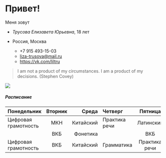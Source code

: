 # Привет! #

Меня зовут

* _Трусова Елизавета Юрьевна_, 18 лет

* Россия, Москва 
    * +7 915 493-15-03 
    * liza-trusova@mail.ru
     * <https://vk.com/liltru> 
>I am not a product of my circumstances. I am a product of my decisions. (Stephen Covey)

![](https://proxy12.online.ua/photo/r3-7ff6e98fc0/755555_640.jpg)

##### Расписание



| Понедельник | Вторник | Среда |  Четверг | Пятница | Суббота |
|:------------- |:---------------:| -------------:|:------------- |:---------------:| -------------:|
| Цифровая грамотность |МКН       |       Китайский | Практика речи |Латинский      |       Китайский |
|    |   ВКБ    |   Фонетика  |    |   ВКБ    |  Грамматика |
| Цифровая грамотность |ВКБ       |       Китайский | Грамматика|Практика речи      |       Китайский |
